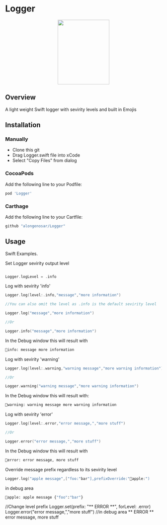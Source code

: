 # Logger
<p align="center">
  <img width="166" height="208" src="https://github.com/alongenosar/Logger/blob/master/light.png">
</p>


## Overview
A light weight Swift logger with sevirity levels and built in Emojis

## Installation

### Manually
- Clone this git
- Drag Logger.swift file into xCode
- Select "Copy Files" from dialog

### CocoaPods
Add the following line to your Podfile:

```bash
pod 'Logger'
```

### Carthage
Add the following line to your Cartfile:

```bash
github "alongenosar/Logger"
```

## Usage
Swift Examples. 

Set Logger sevirity output level
```swift

Logger.logLevel = .info
```

Log with sevirity 'info'
```swift
Logger.log(level:.info,"message","more information")

//You can also omit the level as .info is the default sevirity level

Logger.log("message","more information")

//Or

Logger.info("message","more information")
```
In the Debug window this will result with
```bash
🔵info: message more information
```

Log with sevirity 'warning'
```swift
Logger.log(level:.warning,"warning message","more warning information")

//Or 

Logger.warning("warning message","more warning information")
```

In the Debug window this will result with:
```bash
🔶warning: warning message more warning information
```

Log with sevirity 'error'
```swift
Logger.log(level:.error,"error message,","more stuff")

//Or

Logger.error("error message,","more stuff")
```

In the Debug window this will result with
```bash
🔴error: error message, more stuff
```
  

Override message prefix regardless to its sevirity level
```swift
Logger.log("apple message",["foo:"bar"],prefixOverride:"🍏apple:")
```

in debug area
```bash
🍏apple: apple message {"foo":"bar"}
```

//Change level prefix
Logger.set(prefix: "** ERROR **", forLevel: .error)
Logger.error("error message,","more stuff")
//in debug area
** ERROR ** error message, more stuff

```






